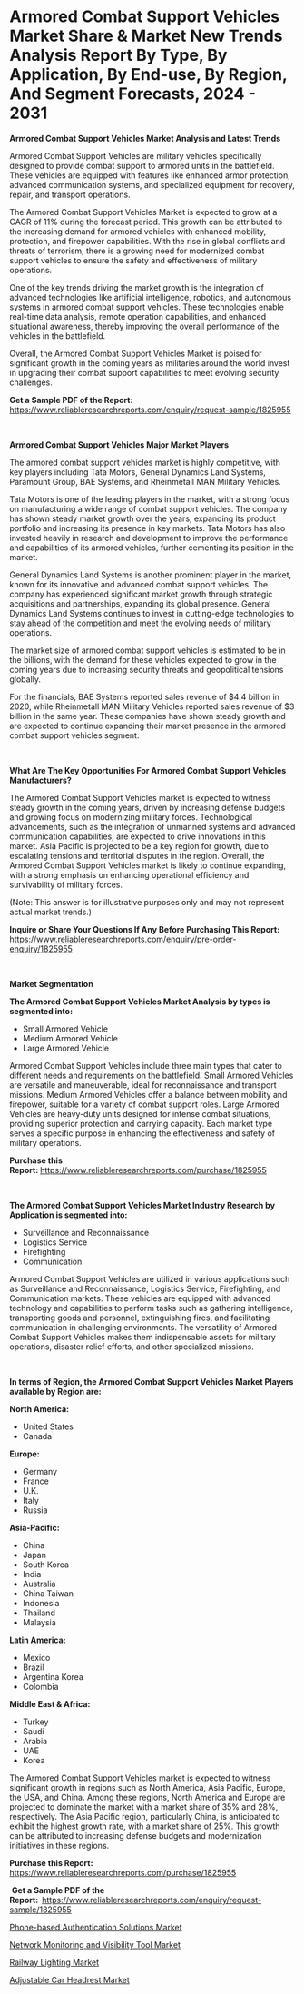 <p><h1>Armored Combat Support Vehicles Market Share & Market New Trends Analysis Report By Type, By Application, By End-use, By Region, And Segment Forecasts, 2024 - 2031</h1></p><p><strong>Armored Combat Support Vehicles Market Analysis and Latest Trends</strong></p>
<p><p>Armored Combat Support Vehicles are military vehicles specifically designed to provide combat support to armored units in the battlefield. These vehicles are equipped with features like enhanced armor protection, advanced communication systems, and specialized equipment for recovery, repair, and transport operations.</p><p>The Armored Combat Support Vehicles Market is expected to grow at a CAGR of 11% during the forecast period. This growth can be attributed to the increasing demand for armored vehicles with enhanced mobility, protection, and firepower capabilities. With the rise in global conflicts and threats of terrorism, there is a growing need for modernized combat support vehicles to ensure the safety and effectiveness of military operations.</p><p>One of the key trends driving the market growth is the integration of advanced technologies like artificial intelligence, robotics, and autonomous systems in armored combat support vehicles. These technologies enable real-time data analysis, remote operation capabilities, and enhanced situational awareness, thereby improving the overall performance of the vehicles in the battlefield.</p><p>Overall, the Armored Combat Support Vehicles Market is poised for significant growth in the coming years as militaries around the world invest in upgrading their combat support capabilities to meet evolving security challenges.</p></p>
<p><strong>Get a Sample PDF of the Report:&nbsp;</strong> <a href="https://www.reliableresearchreports.com/enquiry/request-sample/1825955">https://www.reliableresearchreports.com/enquiry/request-sample/1825955</a></p>
<p>&nbsp;</p>
<p><strong>Armored Combat Support Vehicles Major Market Players</strong></p>
<p><p>The armored combat support vehicles market is highly competitive, with key players including Tata Motors, General Dynamics Land Systems, Paramount Group, BAE Systems, and Rheinmetall MAN Military Vehicles.</p><p>Tata Motors is one of the leading players in the market, with a strong focus on manufacturing a wide range of combat support vehicles. The company has shown steady market growth over the years, expanding its product portfolio and increasing its presence in key markets. Tata Motors has also invested heavily in research and development to improve the performance and capabilities of its armored vehicles, further cementing its position in the market.</p><p>General Dynamics Land Systems is another prominent player in the market, known for its innovative and advanced combat support vehicles. The company has experienced significant market growth through strategic acquisitions and partnerships, expanding its global presence. General Dynamics Land Systems continues to invest in cutting-edge technologies to stay ahead of the competition and meet the evolving needs of military operations.</p><p>The market size of armored combat support vehicles is estimated to be in the billions, with the demand for these vehicles expected to grow in the coming years due to increasing security threats and geopolitical tensions globally.</p><p>For the financials, BAE Systems reported sales revenue of $4.4 billion in 2020, while Rheinmetall MAN Military Vehicles reported sales revenue of $3 billion in the same year. These companies have shown steady growth and are expected to continue expanding their market presence in the armored combat support vehicles segment.</p></p>
<p>&nbsp;</p>
<p><strong>What Are The Key Opportunities For Armored Combat Support Vehicles Manufacturers?</strong></p>
<p><p>The Armored Combat Support Vehicles market is expected to witness steady growth in the coming years, driven by increasing defense budgets and growing focus on modernizing military forces. Technological advancements, such as the integration of unmanned systems and advanced communication capabilities, are expected to drive innovations in this market. Asia Pacific is projected to be a key region for growth, due to escalating tensions and territorial disputes in the region. Overall, the Armored Combat Support Vehicles market is likely to continue expanding, with a strong emphasis on enhancing operational efficiency and survivability of military forces.</p><p>(Note: This answer is for illustrative purposes only and may not represent actual market trends.)</p></p>
<p><strong>Inquire or Share Your Questions If Any Before Purchasing This Report:</strong> <a href="https://www.reliableresearchreports.com/enquiry/pre-order-enquiry/1825955">https://www.reliableresearchreports.com/enquiry/pre-order-enquiry/1825955</a></p>
<p>&nbsp;</p>
<p><strong>Market Segmentation</strong></p>
<p><strong>The Armored Combat Support Vehicles Market Analysis by types is segmented into:</strong></p>
<p><ul><li>Small Armored Vehicle</li><li>Medium Armored Vehicle</li><li>Large Armored Vehicle</li></ul></p>
<p><p>Armored Combat Support Vehicles include three main types that cater to different needs and requirements on the battlefield. Small Armored Vehicles are versatile and maneuverable, ideal for reconnaissance and transport missions. Medium Armored Vehicles offer a balance between mobility and firepower, suitable for a variety of combat support roles. Large Armored Vehicles are heavy-duty units designed for intense combat situations, providing superior protection and carrying capacity. Each market type serves a specific purpose in enhancing the effectiveness and safety of military operations.</p></p>
<p><strong>Purchase this Report:&nbsp;</strong><a href="https://www.reliableresearchreports.com/purchase/1825955">https://www.reliableresearchreports.com/purchase/1825955</a></p>
<p>&nbsp;</p>
<p><strong>The Armored Combat Support Vehicles Market Industry Research by Application is segmented into:</strong></p>
<p><ul><li>Surveillance and Reconnaissance</li><li>Logistics Service</li><li>Firefighting</li><li>Communication</li></ul></p>
<p><p>Armored Combat Support Vehicles are utilized in various applications such as Surveillance and Reconnaissance, Logistics Service, Firefighting, and Communication markets. These vehicles are equipped with advanced technology and capabilities to perform tasks such as gathering intelligence, transporting goods and personnel, extinguishing fires, and facilitating communication in challenging environments. The versatility of Armored Combat Support Vehicles makes them indispensable assets for military operations, disaster relief efforts, and other specialized missions.</p></p>
<p>&nbsp;</p>
<p><strong>In terms of Region, the Armored Combat Support Vehicles Market Players available by Region are:</strong></p>
<p>
    <p> <strong> North America: </strong>
        <ul>
            <li>United States</li>
            <li>Canada</li>
        </ul>
        </p> 
    <p> <strong> Europe: </strong>
        <ul>
            <li>Germany</li>
            <li>France</li>
            <li>U.K.</li>
            <li>Italy</li>
            <li>Russia</li>
        </ul>
        </p> 
    <p> <strong> Asia-Pacific: </strong>
        <ul>
            <li>China</li>
            <li>Japan</li>
            <li>South Korea</li>
            <li>India</li>
            <li>Australia</li>
            <li>China Taiwan</li>
            <li>Indonesia</li>
            <li>Thailand</li>
            <li>Malaysia</li>
        </ul>
        </p> 
    <p> <strong> Latin America: </strong>
        <ul>
            <li>Mexico</li>
            <li>Brazil</li>
            <li>Argentina Korea</li>
            <li>Colombia</li>
        </ul>
        </p> 
    <p> <strong> Middle East & Africa: </strong>
        <ul>
            <li>Turkey</li>
            <li>Saudi</li>
            <li>Arabia</li>
            <li>UAE</li>
            <li>Korea</li>
        </ul>
    </p>
    </p>
<p><p>The Armored Combat Support Vehicles market is expected to witness significant growth in regions such as North America, Asia Pacific, Europe, the USA, and China. Among these regions, North America and Europe are projected to dominate the market with a market share of 35% and 28%, respectively. The Asia Pacific region, particularly China, is anticipated to exhibit the highest growth rate, with a market share of 25%. This growth can be attributed to increasing defense budgets and modernization initiatives in these regions.</p></p>
<p><strong>Purchase this Report: </strong><a href="https://www.reliableresearchreports.com/purchase/1825955">https://www.reliableresearchreports.com/purchase/1825955</a></p>
<p>&nbsp;<strong>Get a Sample PDF of the Report:&nbsp;&nbsp;</strong><a href="https://www.reliableresearchreports.com/enquiry/request-sample/1825955">https://www.reliableresearchreports.com/enquiry/request-sample/1825955</a></p>
<p><strong></strong></p>
<p><p><a href="https://issuu.com/reportprime-2/docs/phone-based-authentication-solutions-market-size-2">Phone-based Authentication Solutions Market</a></p><p><a href="https://issuu.com/reportprime-2/docs/network-monitoring-and-visibility-tool-market-size">Network Monitoring and Visibility Tool Market</a></p><p><a href="https://github.com/fiixsa/Market-Research-Report-List-1/blob/main/railway-lighting-market.md">Railway Lighting Market</a></p><p><a href="https://github.com/Airanohannonzb68e5pb53oc1/Market-Research-Report-List-1/blob/main/adjustable-car-headrest-market.md">Adjustable Car Headrest Market</a></p></p>
